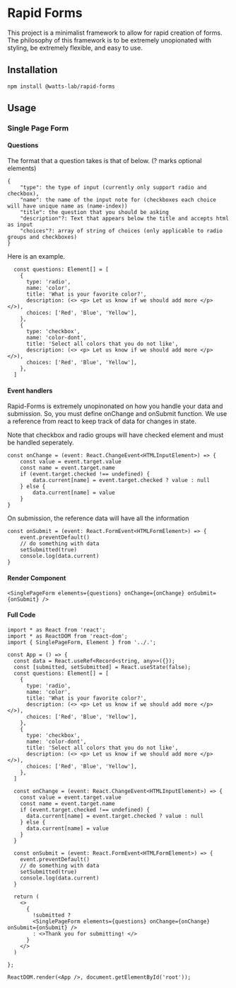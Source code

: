 # Rapid Forms

This project is a minimalist framework to allow for rapid creation of forms. The philosophy of this framework is to be extremely unopionated with styling, be extremely flexible, and easy to use.

## Installation
`npm install @watts-lab/rapid-forms`

## Usage 

### Single Page Form

#### Questions
The format that a question takes is that of below. (? marks optional elements)
```
{
    "type": the type of input (currently only support radio and checkbox),
    "name": the name of the input note for (checkboxes each choice will have unique name as (name-index))
    "title": the question that you should be asking   
    "description"?: Text that appears below the title and accepts html as input
    "choices"?: array of string of choices (only applicable to radio groups and checkboxes)
}
```

Here is an example.
```
  const questions: Element[] = [
    {
      type: 'radio',
      name: 'color',
      title: 'What is your favorite color?',
      description: (<> <p> Let us know if we should add more </p> </>),
      choices: ['Red', 'Blue', 'Yellow'],
    },
    {
      type: 'checkbox',
      name: 'color-dont',
      title: 'Select all colors that you do not like',
      description: (<> <p> Let us know if we should add more </p> </>),
      choices: ['Red', 'Blue', 'Yellow'],
    },
  ]
```

#### Event handlers
Rapid-Forms is extremely unopinonated on how you handle your data and submission. So, you 
must define onChange and onSubmit function. We use a reference from react to keep track of
data for changes in state.

Note that checkbox and radio groups will have checked element and must be handled seperately.
```tsx
const onChange = (event: React.ChangeEvent<HTMLInputElement>) => {
    const value = event.target.value
    const name = event.target.name
    if (event.target.checked !== undefined) {
        data.current[name] = event.target.checked ? value : null
    } else {
        data.current[name] = value
    } 
}
```
On submission, the reference data will have all the information
```tsx
const onSubmit = (event: React.FormEvent<HTMLFormElement>) => {
    event.preventDefault()
    // do something with data
    setSubmitted(true)
    console.log(data.current)
}
```

#### Render Component
```tsx
<SinglePageForm elements={questions} onChange={onChange} onSubmit={onSubmit} />
```

#### Full Code
```tsx
import * as React from 'react';
import * as ReactDOM from 'react-dom';
import { SinglePageForm, Element } from '../.';

const App = () => {
  const data = React.useRef<Record<string, any>>({});
  const [submitted, setSubmitted] = React.useState(false);
  const questions: Element[] = [
    {
      type: 'radio',
      name: 'color',
      title: 'What is your favorite color?',
      description: (<> <p> Let us know if we should add more </p> </>),
      choices: ['Red', 'Blue', 'Yellow'],
    },
    {
      type: 'checkbox',
      name: 'color-dont',
      title: 'Select all colors that you do not like',
      description: (<> <p> Let us know if we should add more </p> </>),
      choices: ['Red', 'Blue', 'Yellow'],
    },
  ]

  const onChange = (event: React.ChangeEvent<HTMLInputElement>) => {
    const value = event.target.value
    const name = event.target.name
    if (event.target.checked !== undefined) {
      data.current[name] = event.target.checked ? value : null
    } else {
      data.current[name] = value
    } 
  }

  const onSubmit = (event: React.FormEvent<HTMLFormElement>) => {
    event.preventDefault()
    // do something with data
    setSubmitted(true)
    console.log(data.current)
  }

  return (
    <>
      { 
        !submitted ? 
        <SinglePageForm elements={questions} onChange={onChange} onSubmit={onSubmit} />
        : <>Thank you for submitting! </>
      }
    </>
  )
  
};

ReactDOM.render(<App />, document.getElementById('root'));
```